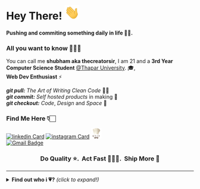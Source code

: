 # Hey There! <img src="https://github.com/thecreatorsir/thecreatorsir/blob/main/gifs/hi.gif" width="40px"></h2>

#### Pushing and commiting something daily in life 🙏🏻.

### All you want to know 🙋🏻‍♂️

You can call me **shubham aka thecreatorsir**,
I am 21 and a **3rd Year Computer Science Student** [@Thapar University](https://www.thapar.edu/). 🎓,<br>**Web Dev Enthusiast** ⚡

_**git pull:**_ _The Art of Writing Clean Code_ 👌🏻<br>
_**git commit:**_ _Self hosted products_ in making 🤩<br>
_**git checkout:**_ _Code_, _Design_ and _Space_ 🚀

### Find Me Here 👇🏻

[![linkedin Card](https://img.icons8.com/color/28/000000/linkedin.png)](https://www.linkedin.com/in/shubham-sharma-34bbab18b/)
[![instagram Card](https://img.icons8.com/fluent/28/000000/instagram-new.png)](https://www.instagram.com/s_h_u_b_h_a_m05/)
[![codechef Card](https://github.com/thecreatorsir/thecreatorsir/blob/main/gifs/Codechef.png)](https://www.codechef.com/users/shubham_0509) <br>
[![Gmail Badge](https://img.shields.io/badge/-s.psharma887@gmail.com-c14438?style=flat-square&logo=Gmail&logoColor=white&link=mailto:s.psharma887@gmail.com)](mailto:s.psharma887@gmail.com)

<h3 align="center"><strong> Do Quality ⭐. &nbsp;Act Fast 🏃🏻‍♂️. &nbsp;Ship More 🚩</strong> </h3>

---

<details close>
<summary><b>Find out who i 💗?</b> <i>(click to expand!)</i></summary>

### inCoding 👨🏻‍💻

<img src="https://img.icons8.com/color/28/000000/windows-10.png"/>
<img src="https://img.icons8.com/fluent/28/000000/console.png"/>
<img src="https://img.icons8.com/color/28/000000/git.png"/>
<img src="https://img.icons8.com/fluent/28/000000/chrome.png"/>
<img src="https://github.com/thecreatorsir/thecreatorsir/blob/main/gifs/code.png"/>
<img src="https://github.com/thecreatorsir/thecreatorsir/blob/main/gifs/postman..png"/>
<img src="https://github.com/thecreatorsir/thecreatorsir/blob/main/gifs/mongodb.png"/>
<img src="https://github.com/thecreatorsir/thecreatorsir/blob/main/gifs/firebase.png"/>
<img src="https://github.com/thecreatorsir/thecreatorsir/blob/main/gifs/react.png"/>
<img src="https://github.com/thecreatorsir/thecreatorsir/blob/main/gifs/nodejs.png"/> 
<img src="https://github.com/thecreatorsir/thecreatorsir/blob/main/gifs/javascript.png"/> 
<img src="https://github.com/thecreatorsir/thecreatorsir/blob/main/gifs/c++.png"/>
<img src="https://github.com/thecreatorsir/thecreatorsir/blob/main/gifs/c.png"/>

```
I keep going dates with them 💗, best part no one hates me for going on date with others 😁.
```

### Profile Overview 👀

![Github stats](https://github-readme-stats.vercel.app/api?username=thecreatorsir&show_icons=true)<br>

```
And at last some stats to impress my next 😍😉.
```

</details>
